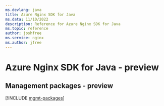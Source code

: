 ```yaml
---
ms.devlang: java
title: Azure Nginx SDK for Java
ms.data: 11/10/2022
description: Reference for Azure Nginx SDK for Java
ms.topic: reference
author: joshfree
ms.service: nginx
ms.author: jfree
---
```

# Azure Nginx SDK for Java - preview

## Management packages - preview
[!INCLUDE [mgmt-packages](nginx-mgmt-index.md)]